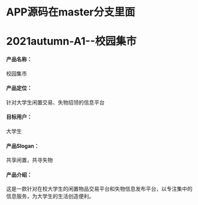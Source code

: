 # APP源码在master分支里面

# 2021autumn-A1--校园集市
#### 产品名称：
校园集市

#### 产品定位：
针对大学生闲置交易、失物招领的信息平台

#### 目标用户：
大学生

#### 产品Slogan：
共享闲置，共寻失物

#### 产品介绍：
这是一款针对在校大学生的闲置物品交易平台和失物信息发布平台，以专注集中的信息服务，为大学生的生活创造便利。

